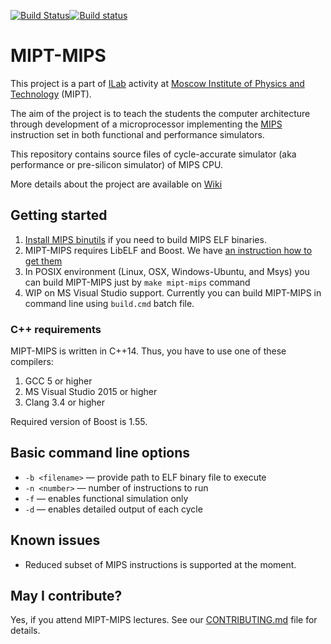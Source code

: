 [![Build Status](https://travis-ci.org/MIPT-ILab/mipt-mips.svg?branch=master)](https://travis-ci.org/MIPT-ILab/mipt-mips)[![Build status](https://ci.appveyor.com/api/projects/status/eungty6us329y8w1/branch/master?svg=true)](https://ci.appveyor.com/project/miptilab/mipt-mips/branch/master)

# MIPT-MIPS

This project is a part of [ILab](https://mipt.ru/drec/about/ilab/) activity at [Moscow Institute of Physics and Technology](http://phystech.edu/) (MIPT).

The aim of the project is to teach the students the computer architecture through development of a microprocessor implementing the [MIPS](http://en.wikipedia.org/wiki/MIPS32) instruction set in both functional and performance simulators.

This repository contains source files of cycle-accurate simulator (aka performance or pre-silicon simulator) of MIPS CPU.

More details about the project are available on [Wiki](https://github.com/MIPT-ILab/mipt-mips/wiki/Home/)

## Getting started

1. [Install MIPS binutils](https://github.com/MIPT-ILab/mipt-mips/wiki/MIPS-binutils) if you need to build MIPS ELF binaries.
1. MIPT-MIPS requires LibELF and Boost. We have [an instruction how to get them](https://github.com/MIPT-ILab/mipt-mips/wiki/Required-libraries)
1. In POSIX environment (Linux, OSX, Windows-Ubuntu, and Msys) you can build MIPT-MIPS just by `make mipt-mips` command
1. WIP on MS Visual Studio support. Currently you can build MIPT-MIPS in command line using `build.cmd` batch file.

### C++ requirements

MIPT-MIPS is written in C++14. Thus, you have to use one of these compilers:
1. GCC 5 or higher
1. MS Visual Studio 2015 or higher
1. Clang 3.4 or higher

Required version of Boost is 1.55.

## Basic command line options

* `-b <filename>` — provide path to ELF binary file to execute
* `-n <number>` — number of instructions to run
* `-f` — enables functional simulation only
* `-d` — enables detailed output of each cycle

## Known issues
* Reduced subset of MIPS instructions is supported at the moment.

## May I contribute?

Yes, if you attend MIPT-MIPS lectures. See our [CONTRIBUTING.md](CONTRIBUTING.md) file for details.
